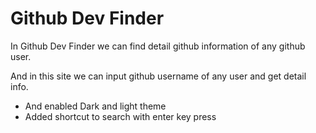 # Github Dev Finder
In Github Dev Finder we can find detail github information of any github user.

And in this site we can input github username of any user and get detail info.
 - And enabled Dark and light theme
 - Added shortcut to search with enter key press
